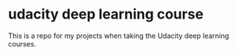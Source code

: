 # udacity deep learning course

This is a repo for my projects when taking the Udacity deep learning courses.
